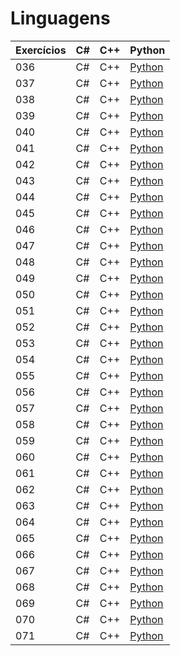 # Linguagens

| Exercícios | C#                  | C++                  |  Python                   |
| ---------- | ------------------- | -------------------- | ------------------------  |
| 036        | C#                  | C++                  | [Python](./python/036.py) |
| 037        | C#                  | C++                  | [Python](./python/037.py) |
| 038        | C#                  | C++                  | [Python](./python/038.py) |
| 039        | C#                  | C++                  | [Python](./python/039.py) |
| 040        | C#                  | C++                  | [Python](./python/040.py) |
| 041        | C#                  | C++                  | [Python](./python/041.py) |
| 042        | C#                  | C++                  | [Python](./python/042.py) |
| 043        | C#                  | C++                  | [Python](./python/043.py) |
| 044        | C#                  | C++                  | [Python](./python/044.py) |
| 045        | C#                  | C++                  | [Python](./python/045.py) |
| 046        | C#                  | C++                  | [Python](./python/046.py) |
| 047        | C#                  | C++                  | [Python](./python/047.py) |
| 048        | C#                  | C++                  | [Python](./python/048.py) |
| 049        | C#                  | C++                  | [Python](./python/049.py) |
| 050        | C#                  | C++                  | [Python](./python/050.py) |
| 051        | C#                  | C++                  | [Python](./python/051.py) |
| 052        | C#                  | C++                  | [Python](./python/052.py) |
| 053        | C#                  | C++                  | [Python](./python/053.py) |
| 054        | C#                  | C++                  | [Python](./python/054.py) |
| 055        | C#                  | C++                  | [Python](./python/055.py) |
| 056        | C#                  | C++                  | [Python](./python/056.py) |
| 057        | C#                  | C++                  | [Python](./python/057.py) |
| 058        | C#                  | C++                  | [Python](./python/058.py) |
| 059        | C#                  | C++                  | [Python](./python/059.py) |
| 060        | C#                  | C++                  | [Python](./python/060.py) |
| 061        | C#                  | C++                  | [Python](./python/061.py) |
| 062        | C#                  | C++                  | [Python](./python/062.py) |
| 063        | C#                  | C++                  | [Python](./python/063.py) |
| 064        | C#                  | C++                  | [Python](./python/064.py) |
| 065        | C#                  | C++                  | [Python](./python/065.py) |
| 066        | C#                  | C++                  | [Python](./python/066.py) |
| 067        | C#                  | C++                  | [Python](./python/067.py) |
| 068        | C#                  | C++                  | [Python](./python/068.py) |
| 069        | C#                  | C++                  | [Python](./python/069.py) |
| 070        | C#                  | C++                  | [Python](./python/070.py) |
| 071        | C#                  | C++                  | [Python](./python/071.py) |
